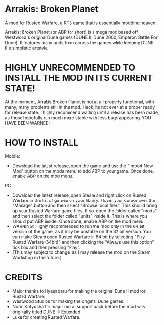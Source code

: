 # Arrakis: Broken Planet
A mod for Rusted Warfare, a RTS game that is essentially modding heaven. 

Arrakis: Broken Planet (or ABP for short) is a mega mod based off Westwood's original Dune games (DUNE II, Dune 2000, Emperor: Battle For Dune). It features many units from across the games while keeping DUNE II's simplistic artstyle.

# HIGHLY UNRECOMMENDED TO INSTALL THE MOD IN ITS CURRENT STATE!
At the moment, Arrakis Broken Planet is not at all properly functional, with many, many problems still in the mod. Heck, its not even at a proper ready for release state. I highly recommend waiting until a release has been made, as those hopefully run much more stable with less bugs appearing. YOU HAVE BEEN WARNED!

# HOW TO INSTALL

Mobile:
 - Download the latest release, open the game and use the "Import New Mod" button on the mods menu to add ABP to your game. Once done, enable ABP on the mod menu.

PC
 - Download the latest release, open Steam and right click on Rusted Warfare in the list of games on your library. Hover your cursor over the "Manage" button and then select "Browse local files". This should bring up your Rusted Warfare game files. If so, open the folder called "mods" and then select the folder called "units" inside it. This is where you should put ABP inside. Once done, enable ABP on the mod menu.
 - WARNING: Highly recommended to run the mod only in the 64 bit version of the game, as it may be unstable on the 32 bit version. You can make Steam open Rusted Warfare in  64 bit by selecting "Play Rusted Warfare (64bit)" and then clicking the "Always use this option" tick box and then pressing "Play".
 - (This may subject to change, as I may release the mod on the Steam Workshop in the future.)

 # CREDITS
 
  - Major thanks to Hyasabaru for making the original Dune II mod for Rusted Warfare.
  - Westwood Studios for making the original Dune games.
  - Norio Katyusha for major moral support back before the mod was originally titled DUNE II: Extended.
  - Luke for creating Rusted Warfare.

